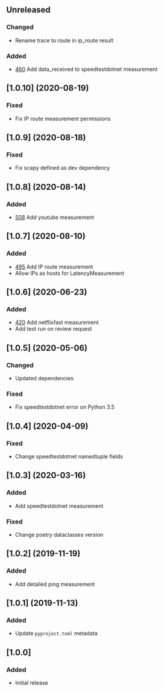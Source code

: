 ## Unreleased
### Changed
* Rename trace to route in ip_route result

### Added
* [460](https://trello.com/c/BXK9xFfa/46dd-bytesreceived-to-speedtestdotnet-measurement) Add data_received to speedtestdotnet measurement

## [1.0.10] (2020-08-19)
### Fixed
* Fix IP route measurement permissions

## [1.0.9] (2020-08-18)
### Fixed
* Fix scapy defined as dev dependency

## [1.0.8] (2020-08-14)
### Added
* [508](https://trello.com/c/LohvvmPO/508-add-youtube-to-honestybox-measurement) Add youtube measurement

## [1.0.7] (2020-08-10)
### Added
* [495](https://trello.com/c/dB5AYnxj/495-add-traceroute-to-honestybox-measurement) Add IP route measurement
* Allow IPs as hosts for LatencyMeasurement

## [1.0.6] (2020-06-23)
### Added
* [420](https://trello.com/c/TRSgdsJ4/420-update-netflix-test-to-capture-more-data-fields#comment-5ee09322d9002d808b4ad7a7) Add netflixfast measurement
* Add test run on review request

## [1.0.5] (2020-05-06)
### Changed
* Updated dependencies

### Fixed
* Fix speedtestdotnet error on Python 3.5

## [1.0.4] (2020-04-09)
### Fixed
* Change speedtestdotnet namedtuple fields

## [1.0.3] (2020-03-16)
### Added
* Add speedtestdotnet measurement
### Fixed
* Change poetry dataclasses version

## [1.0.2] (2019-11-19)
### Added
* Add detailed ping measurement

## [1.0.1] (2019-11-13)
### Added
* Update `pyproject.toml` metadata

## [1.0.0]
### Added
* Initial release

